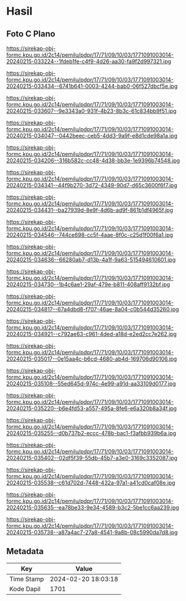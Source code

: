 # Hasil

## Foto C Plano

https://sirekap-obj-formc.kpu.go.id/2c14/pemilu/pdpr/17/71/09/10/03/1771091003014-20240215-033224--1fdeb1fe-c4f9-4d26-aa30-fa9f2d997321.jpg

https://sirekap-obj-formc.kpu.go.id/2c14/pemilu/pdpr/17/71/09/10/03/1771091003014-20240215-033434--6741b641-0003-4244-bab0-06f527dbcf5e.jpg

https://sirekap-obj-formc.kpu.go.id/2c14/pemilu/pdpr/17/71/09/10/03/1771091003014-20240215-033607--9e3343a0-931f-4b23-8b3c-61c834bb9f51.jpg

https://sirekap-obj-formc.kpu.go.id/2c14/pemilu/pdpr/17/71/09/10/03/1771091003014-20240215-034047--0442beec-ceb5-4dd3-9a9f-e8d1cde98a1a.jpg

https://sirekap-obj-formc.kpu.go.id/2c14/pemilu/pdpr/17/71/09/10/03/1771091003014-20240215-034206--316b582c-cc48-4d38-bb3e-1e9396b74548.jpg

https://sirekap-obj-formc.kpu.go.id/2c14/pemilu/pdpr/17/71/09/10/03/1771091003014-20240215-034341--44f9b270-3d72-4349-90d7-d65c3600f6f7.jpg

https://sirekap-obj-formc.kpu.go.id/2c14/pemilu/pdpr/17/71/09/10/03/1771091003014-20240215-034431--ba27939d-8e9f-4d6b-ad9f-861b1df4965f.jpg

https://sirekap-obj-formc.kpu.go.id/2c14/pemilu/pdpr/17/71/09/10/03/1771091003014-20240215-034546--744ce698-cc5f-4aae-8f0c-c25d1f00f6a1.jpg

https://sirekap-obj-formc.kpu.go.id/2c14/pemilu/pdpr/17/71/09/10/03/1771091003014-20240215-034636--66280ab7-d13b-4a1f-9a63-515494610601.jpg

https://sirekap-obj-formc.kpu.go.id/2c14/pemilu/pdpr/17/71/09/10/03/1771091003014-20240215-034730--1b4c6ae1-29af-479e-b811-408aff9132bf.jpg

https://sirekap-obj-formc.kpu.go.id/2c14/pemilu/pdpr/17/71/09/10/03/1771091003014-20240215-034817--67a4dbd8-f707-46ae-8a04-c0b544d35260.jpg

https://sirekap-obj-formc.kpu.go.id/2c14/pemilu/pdpr/17/71/09/10/03/1771091003014-20240215-034921--c792ae63-c961-4ded-a18d-e2ed2cc7e262.jpg

https://sirekap-obj-formc.kpu.go.id/2c14/pemilu/pdpr/17/71/09/10/03/1771091003014-20240215-035017--0e15aa4c-b6cd-4680-ab4d-169706d90106.jpg

https://sirekap-obj-formc.kpu.go.id/2c14/pemilu/pdpr/17/71/09/10/03/1771091003014-20240215-035108--55ed645d-974c-4e99-a91d-aa33109d0177.jpg

https://sirekap-obj-formc.kpu.go.id/2c14/pemilu/pdpr/17/71/09/10/03/1771091003014-20240215-035220--b6e4fd53-a557-495a-8fe6-e6a320b8a34f.jpg

https://sirekap-obj-formc.kpu.go.id/2c14/pemilu/pdpr/17/71/09/10/03/1771091003014-20240215-035255--d0b737b2-eccc-478b-bac1-f3afbb939b6a.jpg

https://sirekap-obj-formc.kpu.go.id/2c14/pemilu/pdpr/17/71/09/10/03/1771091003014-20240215-035402--02df5f39-55db-45b7-a3e0-3169c3352087.jpg

https://sirekap-obj-formc.kpu.go.id/2c14/pemilu/pdpr/17/71/09/10/03/1771091003014-20240215-035538--c61d702d-7448-432a-97a1-a41cd0caf08e.jpg

https://sirekap-obj-formc.kpu.go.id/2c14/pemilu/pdpr/17/71/09/10/03/1771091003014-20240215-035635--ea78be33-9e34-4589-b3c2-5be1cc6aa239.jpg

https://sirekap-obj-formc.kpu.go.id/2c14/pemilu/pdpr/17/71/09/10/03/1771091003014-20240215-035738--a87a4ac7-27a8-4541-9a8b-08c5990da7d8.jpg


## Metadata

| Key        | Value               |
| ---------- | ------------------- |
| Time Stamp | 2024-02-20 18:03:18 |
| Kode Dapil | 1701                |



